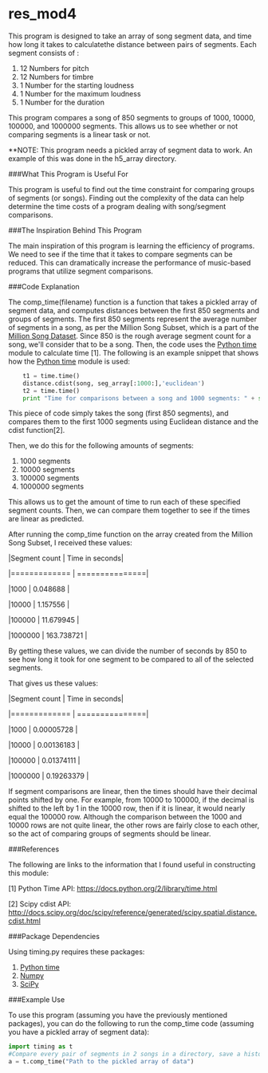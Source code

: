# res_mod4

This program is designed to take an array of song segment data, and time how long it takes to calculatethe distance between pairs of segments.  Each segment consists of :

1. 12 Numbers for pitch
2. 12 Numbers for timbre
3. 1 Number for the starting loudness
4. 1 Number for the maximum loudness
5. 1 Number for the duration

This program compares a song of 850 segments to groups of 1000, 10000, 100000, and 1000000 segments.  This allows us to see
whether or not comparing segments is a linear task or not.

**NOTE: This program needs a pickled array of segment data to work.  An example of this was done in the h5_array directory.

###What This Program is Useful For

This program is useful to find out the time constraint for comparing groups of segments (or songs).  Finding out the complexity
of the data can help determine the time costs of a program dealing with song/segment comparisons.

###The Inspiration Behind This Program

The main inspiration of this program is learning the efficiency of programs.  We need to see if the time that it takes
to compare segments can be reduced.  This can dramatically increase the performance of music-based programs that utilize
segment comparisons.

###Code Explanation

The comp_time(filename) function is a function that takes a pickled array of segment data, and computes distances between
the first 850 segments and groups of segments.  The first 850 segments represent the average number of segments in a song, as
per the Million Song Subset, which is a part of the [Million Song Dataset].  Since 850 is the rough average segment count
for a song, we'll consider that to be a song.  Then, the code uses the [Python time] module to calculate time [1].
The following is an example snippet that shows how the [Python time] module is used:

```python
    t1 = time.time()
    distance.cdist(song, seg_array[:1000:],'euclidean')
    t2 = time.time()
    print "Time for comparisons between a song and 1000 segments: " + str(t2-t1)
```

This piece of code simply takes the song (first 850 segments), and compares them to the first 1000 segments using
Euclidean distance and the cdist function[2].  

Then, we do this for the following amounts of segments:
1. 1000 segments
2. 10000 segments
3. 100000 segments
4. 1000000 segments

This allows us to get the amount of time to run each of these specified segment counts.  Then, we can compare them together
to see if the times are linear as predicted.

After running the comp_time function on the array created from the Million Song Subset, I received these values:

|Segment count | Time in seconds|

|============= | ===============|

|1000          | 0.048688       |

|10000         | 1.157556       |

|100000        | 11.679945      |

|1000000       | 163.738721     |

By getting these values, we can divide the number of seconds by 850 to see how long it took for one segment to be compared to
all of the selected segments.

That gives us these values:

|Segment count | Time in seconds|

|============= | ===============|

|1000          | 0.00005728     |

|10000         | 0.00136183     |

|100000        | 0.01374111     |

|1000000       | 0.19263379     |

If segment comparisons are linear, then the times should have their decimal points shifted by one. For example, from 10000 to
100000, if the decimal is shifted to the left by 1 in the 10000 row, then if it is linear, it would nearly equal the 100000
row.  Although the comparison between the 1000 and 10000 rows are not quite linear, the other rows are fairly close to each
other, so the act of comparing groups of segments should be linear.


###References

The following are links to the information that I found useful in constructing this module:

[1] Python Time API: https://docs.python.org/2/library/time.html

[2] Scipy cdist API: http://docs.scipy.org/doc/scipy/reference/generated/scipy.spatial.distance.cdist.html

###Package Dependencies

Using timing.py requires these packages:

1. [Python time]
2. [Numpy]
3. [SciPy]

###Example Use

To use this program (assuming you have the previously mentioned packages), you can do
the following to run the comp_time code (assuming you have a pickled array of segment data):

```python
import timing as t
#Compare every pair of segments in 2 songs in a directory, save a histogram of the differences, and print statistics
a = t.comp_time("Path to the pickled array of data")
```

[Numpy]: https://pypi.python.org/pypi/numpy#downloads

[Million Song Dataset]: http://labrosa.ee.columbia.edu/millionsong/

[Python time]: https://docs.python.org/2/library/time.html

[SciPy]: http://matplotlib.org/index.html
